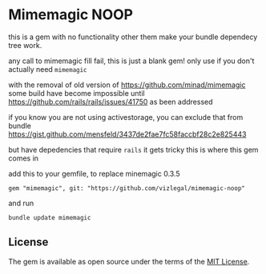 # Mimemagic NOOP

this is a gem with no functionality other them make your bundle dependecy tree work.

any call to mimemagic fill fail, this is just a blank gem!
only use if you don't actually need `mimemagic`

with the removal of old version of https://github.com/minad/mimemagic
some build have become impossible until https://github.com/rails/rails/issues/41750
as been addressed

if you know you are not using activestorage, you can exclude that from bundle
https://gist.github.com/mensfeld/3437de2fae7fc58faccbf28c2e825443

but have depedencies that require `rails` it gets tricky
this is where this gem comes in

add this to your gemfile, to replace minemagic 0.3.5

```
gem "mimemagic", git: "https://github.com/vizlegal/mimemagic-noop"
```
and run

```
bundle update mimemagic
```

## License

The gem is available as open source under the terms of the [MIT License](https://opensource.org/licenses/MIT).
